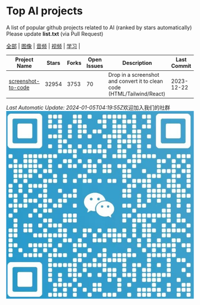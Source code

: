 # Top AI projects
A list of popular github projects related to AI (ranked by stars automatically)
Please update **list.txt** (via Pull Request)

<a href="./README.md">全部</a> |   <a href="./READMEpicture.md">图像</a> |   <a href="./READMEaudio.md">音频</a> | <a href="./READMEvideo.md">视频</a> | <a href="./READMElearn.md">学习</a> | 

| Project Name | Stars | Forks | Open Issues | Description | Last Commit |
| ------------ | ----- | ----- | ----------- | ----------- | ----------- |
| [screenshot-to-code](https://github.com/abi/screenshot-to-code) | 32954 | 3753 | 70 | Drop in a screenshot and convert it to clean code (HTML/Tailwind/React) | 2023-12-22 |

*Last Automatic Update: 2024-01-05T04:19:55Z*欢迎加入我们的社群 ![](https://raw.githubusercontent.com/mouuii/picture/master/weichat.jpg) 
